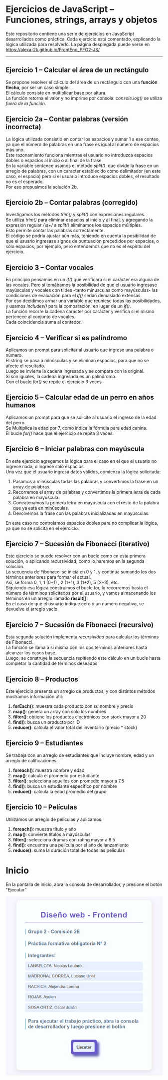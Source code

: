 # Ejercicios de JavaScript – Funciones, strings, arrays y objetos

Este repositorio contiene una serie de ejercicios en JavaScript desarrollados
como práctica. Cada ejercicio está comentado, explicando la lógica utilizada
para resolverlo.
La página desplegada puede verse en 
https://alexa-2k.github.io/FrontEnd_PFO2-JS/

---

## Ejercicio 1 – Calcular el área de un rectángulo

Se propone resolver el cálculo del área de un rectángulo con una **función
flecha**, por ser un caso simple.  
El cálculo consiste en multiplicar base por altura.  
La función retorna el valor y no imprime por consola: _console.log()_ se utiliza
_fuera de la función_.

## Ejercicio 2a – Contar palabras (versión incorrecta)

La lógica utilizada consistió en contar los espacios y sumar 1 a ese conteo, ya
que el número de palabras en una frase es igual al número de espacios más uno.  
Este razonamiento funciona mientras el usuario no introduzca espacios dobles o
espacios al inicio o al final de la frase  
En la variable sentence usamos el método _split()_, que divide la frase en un
arreglo de palabras, con un caracter establecido como delimitador (en este caso,
el espacio) pero si el usuario introduce espacios dobles, el resultado no es el
esperado.  
Por eso propusimos la solución 2b.

## Ejercicio 2b – Contar palabras (corregido)

Investigamos los métodos _trim()_ y _split()_ con expresiones regulares.  
Se utiliza _trim()_ para eliminar espacios al inicio y al final, y agregando la
expresión regular _/\s+/_ a _split()_ eliminamos los espacios múltiples.  
Esto permite contar las palabras correctamente.  
El código se podría ajustar aún más, teniendo en cuenta la posibilidad de que el
usuario ingresase signos de puntuación precedidos por espacios, o sólo espacios,
por ejemplo, pero entendemos que no es el espíritu del ejercicio.

## Ejercicio 3 – Contar vocales

En principio pensamos en un _if()_ que verificara si el carácter era alguna de
las vocales. Pero si tomábamos la posibilidad de que el usuario ingresase
mayúsculas y vocales con tildes -tanto minúsculas como mayúsculas- las
condiciones de evaluación para el _if()_ serían demasiado extensas.  
Por eso decidimos armar una variable que reuniese todas las posibilidades, y
usamos _includes()_ para la comparación, en lugar de un _if()_.  
La función recorre la cadena carácter por carácter y verifica si el mismo
pertenece al conjunto de vocales.  
Cada coincidencia suma al contador.

## Ejercicio 4 – Verificar si es palíndromo

Aplicamos un prompt para solicitar al usuario que ingrese una palabra o
número.  
El string se pasa a minúsculas y se eliminan espacios, para que no se afecte el
resultado.  
Luego se invierte la cadena ingresada y se compara con la original.  
Si son iguales, la cadena ingresada es un palíndromo.  
Con el bucle _for()_ se repite el ejercicio 3 veces.

## Ejercicio 5 – Calcular edad de un perro en años humanos

Aplicamos un prompt para que se solicite al usuario el ingreso de la edad del
perro.  
 Se Multiplica la edad por 7, como indica la fórmula para edad canina.  
 El bucle _for()_ hace que el ejercicio se repita 3 veces.

## Ejercicio 6 – Iniciar palabras con mayúscula

En este ejercicio agregamos la lógica para el caso en el que el usuario no
ingrese nada, o ingrese sólo espacios.  
 Una vez que el usuario ingresa datos válidos, comienza la lógica solicitada:

1.  Pasamos a minúsculas todas las palabras y convertimos la frase en un array
    de palabras.
2.  Recorremos el array de palabras y convertimos la primera letra de cada
    palabra en mayúscula.
3.  Concatenamos la primera letra en mayúscula con el resto de la palabra que ya
    está en minúsculas.
4.  Devolvemos la frase con las palabras inicializadas en mayúsculas.

En este caso no controlamos espacios dobles para no complicar la lógica, ya que
no se solicita en el ejercicio.

## Ejercicio 7 – Sucesión de Fibonacci (iterativo)

Este ejercicio se puede resolver con un bucle como en esta primera solución, o
aplicando recursividad, como lo haremos en la segunda solución.  
 La secuencia de Fibonacci se inicia en 0 y 1, y continúa sumando los dos términos
anteriores para formar el actual.  
 Así, se forma 0, 1, 1 (0+1) , 2 (1+1), 3 (1+2), 5 (2+3), etc.  
 Siguiendo esa lógica construimos el bucle for, lo recorremos hasta el número de
términos solicitados por el usuario, y vamos almacenando los términos en un arreglo
llamado **result[]**.  
 En el caso de que el usuario indique cero o un número negativo, se devuelve el
arreglo vacío.

## Ejercicio 7 – Sucesión de Fibonacci (recursivo)

Esta segunda solución implementa _recursividad_ para calcular los términos de
Fibonacci.  
 La función se llama a sí misma con los dos términos anteriores hasta alcanzar los
casos base.  
 Luego, se construye la secuencia repitiendo este cálculo en un bucle hasta
completar la cantidad de términos deseados.

## Ejercicio 8 – Productos

Este ejercicio presenta un arreglo de productos, y con distintos métodos
mostramos información útil:

1.  **forEach()**: muestra cada producto con su nombre y precio
2.  **map()**: genera un array con solo los nombres
3.  **filter()**: obtiene los productos electrónicos con stock mayor a 20
4.  **find()**: busca un producto por ID
5.  **reduce()**: calcula el valor total del inventario (precio \* stock)

## Ejercicio 9 – Estudiantes

Se trabaja con un arreglo de estudiantes que incluye nombre, edad y un arreglo
de calificaciones:

1.  **foreach()**: muestra nombre y edad
2.  **map()**: calcula el promedio por estudiante
3.  **filter()**: selecciona aquellos con promedio mayor a 7.5
4.  **find()**: busca un estudiante específico por nombre
5.  **reduce()**: calcula la edad promedio del grupo

## Ejercicio 10 – Películas

Utilizamos un arreglo de películas y aplicamos:

1.  **foreach()**: muestra título y año
2.  **map()**: convierte títulos a mayúsculas
3.  **filter()**: selecciona dramas con rating mayor a 8.5
4.  **find()**: encuentra una película por el año de lanzamiento
5.  **reduce()**: suma la duración total de todas las películas

# Inicio
En la pantalla de inicio, abra la consola de desarrollador, y presione el botón "Ejecutar"

![Página de inicio](./img/start.png)

